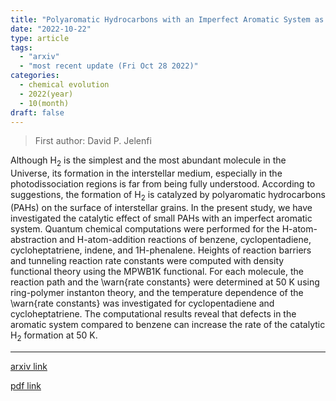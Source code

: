 ```yaml
---
title: "Polyaromatic Hydrocarbons with an Imperfect Aromatic System as Catalysts of Interstellar H$_{2}$ Formation"
date: "2022-10-22"
type: article
tags:
  - "arxiv"
  - "most recent update (Fri Oct 28 2022)"
categories:
  - chemical evolution
  - 2022(year)
  - 10(month)
draft: false
---
```


> First author: David P. Jelenfi

 Although H$_{2}$ is the simplest and the most abundant molecule in the
Universe, its formation in the interstellar medium, especially in the
photodissociation regions is far from being fully understood. According to
suggestions, the formation of H$_{2}$ is catalyzed by polyaromatic hydrocarbons
(PAHs) on the surface of interstellar grains. In the present study, we have
investigated the catalytic effect of small PAHs with an imperfect aromatic
system. Quantum chemical computations were performed for the H-atom-abstraction
and H-atom-addition reactions of benzene, cyclopentadiene, cycloheptatriene,
indene, and 1H-phenalene. Heights of reaction barriers and tunneling reaction
rate constants were computed with density functional theory using the MPWB1K
functional. For each molecule, the reaction path and the \warn{rate constants}
were determined at 50 K using ring-polymer instanton theory, and the
temperature dependence of the \warn{rate constants} was investigated for
cyclopentadiene and cycloheptatriene. The computational results reveal that
defects in the aromatic system compared to benzene can increase the rate of the
catalytic H$_{2}$ formation at 50 K.

---
[arxiv link](http://arxiv.org/abs/2210.12379v1)

[pdf link](http://arxiv.org/pdf/2210.12379v1)